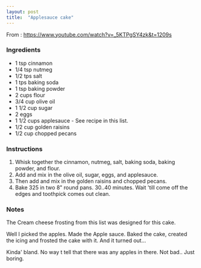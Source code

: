 ```yaml
---
layout: post
title:  "Applesauce cake"
---
```


From : https://www.youtube.com/watch?v=_5KTPgSY4zk&t=1209s

### Ingredients

* 1 tsp cinnamon
* 1/4 tsp nutmeg
* 1/2 tps salt
* 1 tps baking soda
* 1 tsp baking powder
* 2 cups flour
* 3/4 cup olive oil
* 1 1/2 cup sugar
* 2 eggs
* 1 1/2 cups applesauce - See recipe in this list.
* 1/2 cup golden raisins
* 1/2 cup chopped pecans

### Instructions

1.  Whisk together the cinnamon, nutmeg, salt, baking soda, baking powder, and flour.
2.  Add and mix in the olive oil, sugar, eggs, and applesauce.
3.  Then add and mix in the golden raisins and chopped pecans.
4.  Bake 325 in two 8" round pans. 30..40 minutes. Wait 'till come off the edges and toothpick comes out clean.

### Notes
The Cream cheese frosting from this list was designed for this cake.

Well I picked the apples. Made the Apple sauce. Baked the cake, created the icing and frosted the cake with it. And it turned out...

Kinda' bland. No way t tell that there was any apples in there. Not bad.. Just boring.